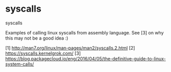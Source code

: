 # syscalls
syscalls

Examples of calling linux syscalls from assembly language. See [3] on why this may not be a good idea :)



[1] http://man7.org/linux/man-pages/man2/syscalls.2.html
[2] https://syscalls.kernelgrok.com/
[3] https://blog.packagecloud.io/eng/2016/04/05/the-definitive-guide-to-linux-system-calls/
